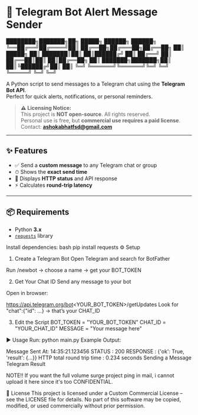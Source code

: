 # 📩 Telegram Bot Alert Message Sender

████████╗███████╗██╗ █████╗ ██████╗ ██████╗
╚══██╔══╝██╔════╝██║ ██╔══██╗██╔═══██╗██╔══██╗
██║ █████╗ ██║ ███████║██║ ██║██████╔╝
██║ ██╔══╝ ██║ ██╔══██║██║ ██║██╔══██╗
██║ ███████╗███████╗██║ ██║╚██████╔╝██║ ██║
╚═╝ ╚══════╝╚══════╝╚═╝ ╚═╝ ╚═════╝ ╚═╝ ╚═╝



A Python script to send messages to a Telegram chat using the **Telegram Bot API**.  
Perfect for quick alerts, notifications, or personal reminders.

> **⚠️ Licensing Notice:**  
> This project is **NOT open-source**. All rights reserved.  
> Personal use is free, but **commercial use requires a paid license**.  
> Contact: **ashokabhatfsd@gmail.com** 

---

## ✨ Features

- ✅ Send a **custom message** to any Telegram chat or group
- ⏱ Shows the **exact send time**
- 📡 Displays **HTTP status** and API response
- ⚡ Calculates **round-trip latency**

---

## 📦 Requirements

- Python **3.x**
- [`requests`](https://pypi.org/project/requests/) library

Install dependencies:
bash
pip install requests
⚙️ Setup
1. Create a Telegram Bot
Open Telegram and search for BotFather

Run /newbot → choose a name → get your BOT_TOKEN

2. Get Your Chat ID
Send any message to your bot

Open in browser:

https://api.telegram.org/bot<YOUR_BOT_TOKEN>/getUpdates
Look for "chat":{"id": ...} → that’s your CHAT_ID

3. Edit the Script
BOT_TOKEN = "YOUR_BOT_TOKEN"
CHAT_ID = "YOUR_CHAT_ID"
MESSAGE = "Your message here"

▶️ Usage
Run:
python main.py
Example Output:

Message Sent At: 14:35:21.123456
STATUS :  200
RESPONSE :  {'ok': True, 'result': {...}}
HTTP total round trip time :  0.234 seconds
Sending a Message	Telegram Result

NOTE!! 
If you want the full volume surge project ping in  mail, i cannot upload it here since it's too CONFIDENTIAL.

📜 License
This project is licensed under a Custom Commercial License – see the LICENSE file for details.
No part of this software may be copied, modified, or used commercially without prior permission.
